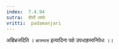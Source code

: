 ```yaml
---
index:  7.4.94
sutra:  दीर्घो लघोः
vritti:  padamanjari
---
```


अब्रिभ्रजदिति । `भ्राजभास` इत्यादिना पक्षे उपधाह्रस्वनिपेधः ।।

